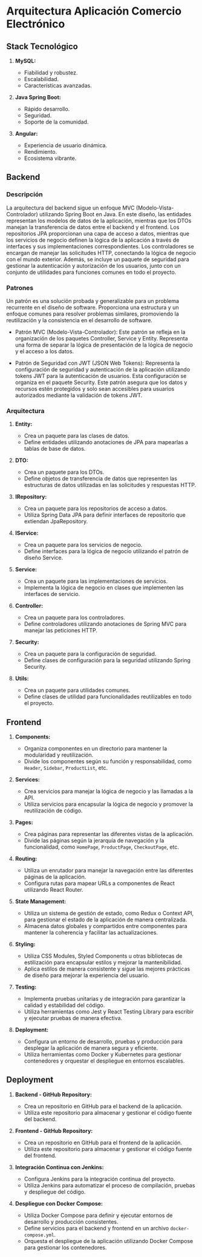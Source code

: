 # Arquitectura Aplicación Comercio Electrónico

## Stack Tecnológico

1. **MySQL:**
   - Fiabilidad y robustez.
   - Escalabilidad.
   - Características avanzadas.

2. **Java Spring Boot:**
   - Rápido desarrollo.
   - Seguridad.
   - Soporte de la comunidad.

3. **Angular:**
   - Experiencia de usuario dinámica.
   - Rendimiento.
   - Ecosistema vibrante.

## Backend

### Descripción
   La arquitectura del backend sigue un enfoque MVC (Modelo-Vista-Controlador) utilizando Spring Boot en Java. En este diseño, las entidades representan los modelos de datos de la aplicación, mientras que los DTOs manejan la transferencia de datos entre el backend y el frontend. Los repositorios JPA proporcionan una capa de acceso a datos, mientras que los servicios de negocio definen la lógica de la aplicación a través de interfaces y sus implementaciones correspondientes. Los controladores se encargan de manejar las solicitudes HTTP, conectando la lógica de negocio con el mundo exterior. Además, se incluye un paquete de seguridad para gestionar la autenticación y autorización de los usuarios, junto con un conjunto de utilidades para funciones comunes en todo el proyecto.

### Patrones
   Un patrón es una solución probada y generalizable para un problema recurrente en el diseño de software. Proporciona una estructura y un enfoque comunes para resolver problemas similares, promoviendo la reutilización y la consistencia en el desarrollo de software.

   - Patrón MVC (Modelo-Vista-Controlador): Este patrón se refleja en la organización de los paquetes Controller, Service y Entity. Representa una forma de separar la lógica de presentación de la lógica de negocio y el acceso a los datos.

   - Patrón de Seguridad con JWT (JSON Web Tokens): Representa la configuración de seguridad y autenticación de la aplicación utilizando tokens JWT para la autenticación de usuarios. Esta configuración se organiza en el paquete Security. Este patrón asegura que los datos y recursos estén protegidos y solo sean accesibles para usuarios autorizados mediante la validación de tokens JWT.

### Arquitectura

1. **Entity:**
   - Crea un paquete para las clases de datos.
   - Define entidades utilizando anotaciones de JPA para mapearlas a tablas de base de datos.

2. **DTO:**
   - Crea un paquete para los DTOs.
   - Define objetos de transferencia de datos que representen las estructuras de datos utilizadas en las solicitudes y respuestas HTTP.

3. **IRepository:**
   - Crea un paquete para los repositorios de acceso a datos.
   - Utiliza Spring Data JPA para definir interfaces de repositorio que extiendan JpaRepository.

4. **IService:**
   - Crea un paquete para los servicios de negocio.
   - Define interfaces para la lógica de negocio utilizando el patrón de diseño Service.

5. **Service:**
   - Crea un paquete para las implementaciones de servicios.
   - Implementa la lógica de negocio en clases que implementen las interfaces de servicio.

6. **Controller:**
   - Crea un paquete para los controladores.
   - Define controladores utilizando anotaciones de Spring MVC para manejar las peticiones HTTP.

7. **Security:**
   - Crea un paquete para la configuración de seguridad.
   - Define clases de configuración para la seguridad utilizando Spring Security.

8. **Utils:**
   - Crea un paquete para utilidades comunes.
   - Define clases de utilidad para funcionalidades reutilizables en todo el proyecto.

## Frontend

1. **Components:**
   - Organiza componentes en un directorio para mantener la modularidad y reutilización.
   - Divide los componentes según su función y responsabilidad, como `Header`, `Sidebar`, `ProductList`, etc.

2. **Services:**
   - Crea servicios para manejar la lógica de negocio y las llamadas a la API.
   - Utiliza servicios para encapsular la lógica de negocio y promover la reutilización de código.

3. **Pages:**
   - Crea páginas para representar las diferentes vistas de la aplicación.
   - Divide las páginas según la jerarquía de navegación y la funcionalidad, como `HomePage`, `ProductPage`, `CheckoutPage`, etc.

4. **Routing:**
   - Utiliza un enrutador para manejar la navegación entre las diferentes páginas de la aplicación.
   - Configura rutas para mapear URLs a componentes de React utilizando React Router.

5. **State Management:**
   - Utiliza un sistema de gestión de estado, como Redux o Context API, para gestionar el estado de la aplicación de manera centralizada.
   - Almacena datos globales y compartidos entre componentes para mantener la coherencia y facilitar las actualizaciones.

6. **Styling:**
   - Utiliza CSS Modules, Styled Components u otras bibliotecas de estilización para encapsular estilos y mejorar la mantenibilidad.
   - Aplica estilos de manera consistente y sigue las mejores prácticas de diseño para mejorar la experiencia del usuario.

7. **Testing:**
   - Implementa pruebas unitarias y de integración para garantizar la calidad y estabilidad del código.
   - Utiliza herramientas como Jest y React Testing Library para escribir y ejecutar pruebas de manera efectiva.

8. **Deployment:**
   - Configura un entorno de desarrollo, pruebas y producción para desplegar la aplicación de manera segura y eficiente.
   - Utiliza herramientas como Docker y Kubernetes para gestionar contenedores y orquestar el despliegue en entornos escalables.

## Deployment

1. **Backend - GitHub Repository:**
   - Crea un repositorio en GitHub para el backend de la aplicación.
   - Utiliza este repositorio para almacenar y gestionar el código fuente del backend.

2. **Frontend - GitHub Repository:**
   - Crea un repositorio en GitHub para el frontend de la aplicación.
   - Utiliza este repositorio para almacenar y gestionar el código fuente del frontend.

3. **Integración Continua con Jenkins:**
   - Configura Jenkins para la integración continua del proyecto.
   - Utiliza Jenkins para automatizar el proceso de compilación, pruebas y despliegue del código.

4. **Despliegue con Docker Compose:**
   - Utiliza Docker Compose para definir y ejecutar entornos de desarrollo y producción consistentes.
   - Define servicios para el backend y frontend en un archivo `docker-compose.yml`.
   - Orquesta el despliegue de la aplicación utilizando Docker Compose para gestionar los contenedores.
